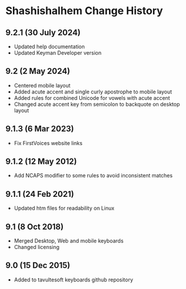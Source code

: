 Shashishalhem Change History
============================
9.2.1 (30 July 2024)
-------------------
* Updated help documentation
* Updated Keyman Developer version

9.2 (2 May 2024)
-------------------
* Centered mobile layout
* Added acute accent and single curly apostrophe to mobile layout
* Added rules for combined Unicode for vowels with acute accent
* Changed acute accent key from semicolon to backquote on desktop layout

9.1.3 (6 Mar 2023)
-------------------
* Fix FirstVoices website links

9.1.2 (12 May 2012)
-------------------
* Add NCAPS modifier to some rules to avoid inconsistent matches

9.1.1 (24 Feb 2021)
-------------------
* Updated htm files for readability on Linux

9.1 (8 Oct 2018)
-----------------
* Merged Desktop, Web and mobile keyboards
* Changed licensing

9.0 (15 Dec 2015)
-----------------

* Added to tavultesoft keyboards github repository
